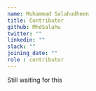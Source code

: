 ```yaml
---
name: Muhammad Salahudheen
title: Contributor
github: MhdSalahu
twitter: ""
linkedin: ""
slack: ""
joining_date: ""
role : contributor
---
```


Still waiting for this
